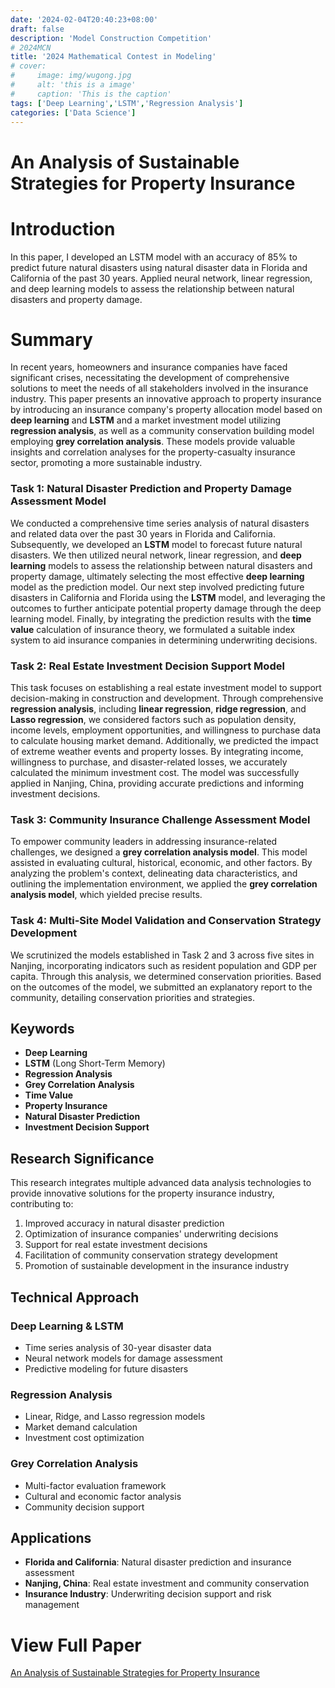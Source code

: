 ```yaml
---
date: '2024-02-04T20:40:23+08:00'
draft: false
description: 'Model Construction Competition'
# 2024MCN
title: '2024 Mathematical Contest in Modeling'
# cover:
#     image: img/wugong.jpg
#     alt: 'this is a image'
#     caption: 'This is the caption'
tags: ['Deep Learning','LSTM','Regression Analysis']
categories: ['Data Science']
---
```

# An Analysis of Sustainable Strategies for Property Insurance
# Introduction
In this paper, I developed an LSTM model with an accuracy of 85% to predict future natural disasters using natural disaster data in Florida and California of the past 30 years. Applied neural network, linear regression, and deep learning models to assess the relationship between natural disasters and property damage.

# Summary

In recent years, homeowners and insurance companies have faced significant crises, necessitating the development of comprehensive solutions to meet the needs of all stakeholders involved in the insurance industry. This paper presents an innovative approach to property insurance by introducing an insurance company's property allocation model based on **deep learning** and **LSTM** and a market investment model utilizing **regression analysis**, as well as a community conservation building model employing **grey correlation analysis**. These models provide valuable insights and correlation analyses for the property-casualty insurance sector, promoting a more sustainable industry.

### Task 1: Natural Disaster Prediction and Property Damage Assessment Model

We conducted a comprehensive time series analysis of natural disasters and related data over the past 30 years in Florida and California. Subsequently, we developed an **LSTM** model to forecast future natural disasters. We then utilized neural network, linear regression, and **deep learning** models to assess the relationship between natural disasters and property damage, ultimately selecting the most effective **deep learning** model as the prediction model. Our next step involved predicting future disasters in California and Florida using the **LSTM** model, and leveraging the outcomes to further anticipate potential property damage through the deep learning model. Finally, by integrating the prediction results with the **time value** calculation of insurance theory, we formulated a suitable index system to aid insurance companies in determining underwriting decisions.

### Task 2: Real Estate Investment Decision Support Model

This task focuses on establishing a real estate investment model to support decision-making in construction and development. Through comprehensive **regression analysis**, including **linear regression**, **ridge regression**, and **Lasso regression**, we considered factors such as population density, income levels, employment opportunities, and willingness to purchase data to calculate housing market demand. Additionally, we predicted the impact of extreme weather events and property losses. By integrating income, willingness to purchase, and disaster-related losses, we accurately calculated the minimum investment cost. The model was successfully applied in Nanjing, China, providing accurate predictions and informing investment decisions.

### Task 3: Community Insurance Challenge Assessment Model

To empower community leaders in addressing insurance-related challenges, we designed a **grey correlation analysis model**. This model assisted in evaluating cultural, historical, economic, and other factors. By analyzing the problem's context, delineating data characteristics, and outlining the implementation environment, we applied the **grey correlation analysis model**, which yielded precise results.

### Task 4: Multi-Site Model Validation and Conservation Strategy Development

We scrutinized the models established in Task 2 and 3 across five sites in Nanjing, incorporating indicators such as resident population and GDP per capita. Through this analysis, we determined conservation priorities. Based on the outcomes of the model, we submitted an explanatory report to the community, detailing conservation priorities and strategies.

## Keywords

- **Deep Learning**
- **LSTM** (Long Short-Term Memory)
- **Regression Analysis**
- **Grey Correlation Analysis**
- **Time Value**
- **Property Insurance**
- **Natural Disaster Prediction**
- **Investment Decision Support**

## Research Significance

This research integrates multiple advanced data analysis technologies to provide innovative solutions for the property insurance industry, contributing to:

1. Improved accuracy in natural disaster prediction
2. Optimization of insurance companies' underwriting decisions
3. Support for real estate investment decisions
4. Facilitation of community conservation strategy development
5. Promotion of sustainable development in the insurance industry

## Technical Approach

### Deep Learning & LSTM
- Time series analysis of 30-year disaster data
- Neural network models for damage assessment
- Predictive modeling for future disasters

### Regression Analysis
- Linear, Ridge, and Lasso regression models
- Market demand calculation
- Investment cost optimization

### Grey Correlation Analysis
- Multi-factor evaluation framework
- Cultural and economic factor analysis
- Community decision support

## Applications

- **Florida and California**: Natural disaster prediction and insurance assessment
- **Nanjing, China**: Real estate investment and community conservation
- **Insurance Industry**: Underwriting decision support and risk management

# View Full Paper
[An Analysis of Sustainable Strategies for Property Insurance](/papers/2024MCN_H.pdf)